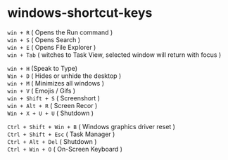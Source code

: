 # windows-shortcut-keys

`win + R` ( Opens the Run command ) <br>
`win + S` ( Opens Search ) <br>
`win + E` ( Opens File Explorer ) <br>
`win + Tab` ( witches to Task View, selected window will return with focus ) <br>

`win + H` (Speak to Type) <br>
`Win + D` ( Hides or unhide the desktop ) <br>
`win + M` ( Minimizes all windows ) <br>
`win + V` ( Emojis / Gifs ) <br>
`win + Shift + S` ( Screenshort ) <br>
`win + Alt + R` ( Screen Recor ) <br>
`Win + X + U + U` ( Shutdown ) <br>

`Ctrl + Shift + Win + B` ( Windows graphics driver reset ) <br>
`Ctrl + Shift + Esc` ( Task Manager ) <br>
`Ctrl + Alt + Del` ( Shutdown ) <br>
`Ctrl + Win + O` ( On-Screen Keyboard ) <br>

